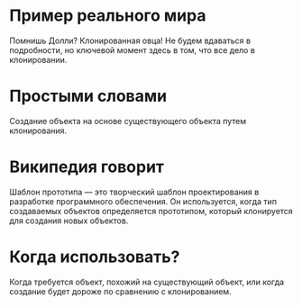 # Пример реального мира
Помнишь Долли? Клонированная овца! Не будем вдаваться в подробности, но ключевой момент здесь в том, что все дело в клонировании.
# Простыми словами
Создание объекта на основе существующего объекта путем клонирования.
# Википедия говорит
Шаблон прототипа — это творческий шаблон проектирования в разработке программного обеспечения. Он используется, когда тип создаваемых объектов определяется прототипом, который клонируется для создания новых объектов.
# Когда использовать?
Когда требуется объект, похожий на существующий объект, или когда создание будет дороже по сравнению с клонированием.